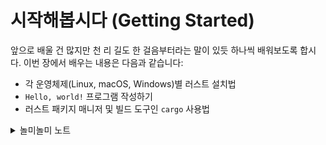 # 시작해봅시다 (Getting Started)

앞으로 배울 건 많지만 천 리 길도 한 걸음부터라는 말이 있듯 하나씩 배워보도록 합시다. 이번 장에서 배우는 내용은 다음과 같습니다:

* 각 운영체제(Linux, macOS, Windows)별 러스트 설치법
* `Hello, world!` 프로그램 작성하기
* 러스트 패키지 매니저 및 빌드 도구인 `cargo` 사용법

<details>

<summary>  놀미놀미 노트</summary>

rustup을 사용하면 대부분의 시스템에서 10분 이내에 컴파일러와 cargo를 설치할 수 있습니다.

cargo는 프로젝트 관리, 패키지 관리, 빌드, 테스트, 문서 생성, 문서 내 코드 테스트를 제어하는 만능 툴입니다. cargo는 따로 책이 있을만큼 기능이 다양합니다.

cargo와 rust analyzer에 익숙해지면 다른 빌드 시스템이나 IDE가 하찮아 보이는 부작용이 있습니다.

</details>
